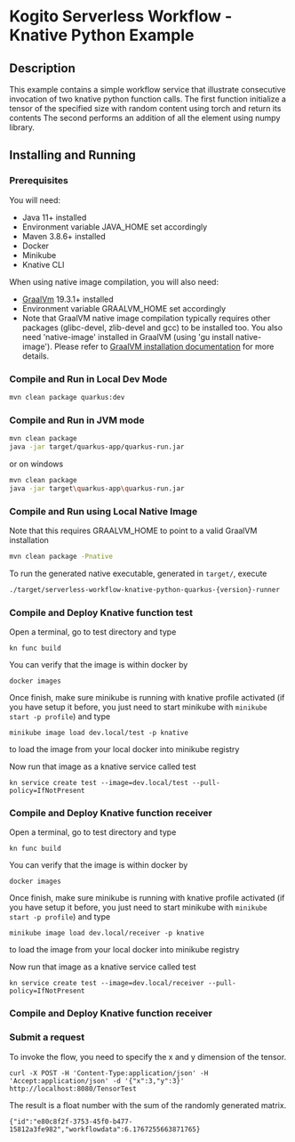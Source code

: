 # Kogito Serverless Workflow - Knative Python Example

## Description

This example contains a simple workflow service that illustrate consecutive invocation of two knative python function calls.
The first function  initialize a tensor of the specified size with random content using torch and return its contents
The second performs an addition of all the element using numpy library. 

## Installing and Running

### Prerequisites
 
You will need:
  - Java 11+ installed
  - Environment variable JAVA_HOME set accordingly
  - Maven 3.8.6+ installed
  - Docker
  - Minikube
  - Knative CLI

When using native image compilation, you will also need: 
  - [GraalVm](https://www.graalvm.org/downloads/) 19.3.1+ installed
  - Environment variable GRAALVM_HOME set accordingly
  - Note that GraalVM native image compilation typically requires other packages (glibc-devel, zlib-devel and gcc) to be installed too.  You also need 'native-image' installed in GraalVM (using 'gu install native-image'). Please refer to [GraalVM installation documentation](https://www.graalvm.org/docs/reference-manual/aot-compilation/#prerequisites) for more details.

### Compile and Run in Local Dev Mode

```sh
mvn clean package quarkus:dev
```

### Compile and Run in JVM mode

```sh
mvn clean package 
java -jar target/quarkus-app/quarkus-run.jar
```

or on windows

```sh
mvn clean package
java -jar target\quarkus-app\quarkus-run.jar
```

### Compile and Run using Local Native Image
Note that this requires GRAALVM_HOME to point to a valid GraalVM installation

```sh
mvn clean package -Pnative
```
  
To run the generated native executable, generated in `target/`, execute

```sh
./target/serverless-workflow-knative-python-quarkus-{version}-runner
```

### Compile and Deploy Knative function test

Open a terminal, go to test directory and type

```
kn func build
```

You can verify that the image is within docker by 

```
docker images
```

Once finish, make sure minikube is running with knative profile activated (if you have setup it before, you just need to start minikube with `minikube start -p profile`) and type

```
minikube image load dev.local/test -p knative
```
to load the image from your local docker into minikube registry

Now run that image as a knative service called test

```
kn service create test --image=dev.local/test --pull-policy=IfNotPresent
```

### Compile and Deploy Knative function receiver

Open a terminal, go to test directory and type

```
kn func build
```

You can verify that the image is within docker by 

```
docker images
```

Once finish, make sure minikube is running with knative profile activated (if you have setup it before, you just need to start minikube with `minikube start -p profile`) and type

```
minikube image load dev.local/receiver -p knative
```
to load the image from your local docker into minikube registry

Now run that image as a knative service called test

```
kn service create test --image=dev.local/receiver --pull-policy=IfNotPresent
```


### Compile and Deploy Knative function receiver

### Submit a request

To invoke the flow, you need to specify the x and y dimension of the tensor. 

```
curl -X POST -H 'Content-Type:application/json' -H 'Accept:application/json' -d '{"x":3,"y":3}' http://localhost:8080/TensorTest
```
The result is a float number with the sum of the randomly generated matrix.
 
```
{"id":"e80c8f2f-3753-45f0-b477-15812a3fe982","workflowdata":6.1767255663871765}
```




